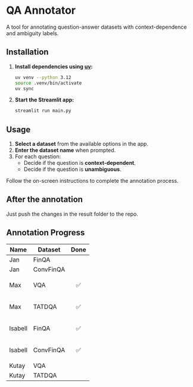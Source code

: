 # QA Annotator

A tool for annotating question-answer datasets with context-dependence and ambiguity labels.

## Installation

1. **Install dependencies using [uv](https://github.com/astral-sh/uv):**
    ```bash
    uv venv --python 3.12
    source .venv/bin/activate
    uv sync
    ```

2. **Start the Streamlit app:**
    ```bash
    streamlit run main.py
    ```

## Usage

1. **Select a dataset** from the available options in the app.
2. **Enter the dataset name** when prompted.
3. For each question:
    - Decide if the question is **context-dependent**.
    - Decide if the question is **unambiguous**.

Follow the on-screen instructions to complete the annotation process.

## After the annotation
Just push the changes in the result folder to the repo.

## Annotation Progress

| Name    | Dataset    | Done |
|---------|------------|------|
| Jan     | FinQA      |      |
| Jan     | ConvFinQA  |      |
| Max     | VQA        |  <p align="center">✅</p>  |
| Max     | TATDQA     |  <p align="center">✅</p>   |
| Isabell | FinQA      |  <p align="center">✅</p>   |
| Isabell | ConvFinQA  |  <p align="center">✅</p>   |
| Kutay   | VQA        |      |
| Kutay   | TATDQA     |      |
